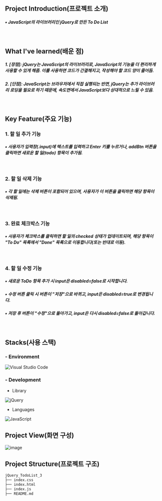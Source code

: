 ## Project Introduction(프로젝트 소개)
##### ▪ JavaScript의 라이브러리인 jQuery로 만든 To Do List
<br/>

## What I've learned(배운 점)
##### 1. [장점]: jQuery는 JavaScript의 라이브러리로, JavaScript의 기능을 더 편리하게 사용할 수 있게 해줌. 이를 사용하면 코드가 간결해지고, 작성해야 할 코드 양이 줄어듬.
##### 2. [단점]: JavaScript는 브라우저에서 직접 실행되는 반면, jQuery는 추가 라이브러리 로딩을 필요로 하기 때문에, 속도면에서 JavaScript보다 상대적으로 느릴 수 있음.
<br/>

## Key Feature(주요 기능)
### 1. 할 일 추가 기능
##### ▪ 사용자가 입력창(.input)에 텍스트를 입력하고 Enter 키를 누르거나, addBtn 버튼을 클릭하면 새로운 할 일(todo) 항목이 추가됨.
<br/>

### 2. 할 일 삭제 기능
##### ▪ 각 할 일에는 삭제 버튼이 포함되어 있으며, 사용자가 이 버튼을 클릭하면 해당 항목이 삭제됨.
<br/>

### 3. 완료 체크박스 기능
##### ▪ 사용자가 체크박스를 클릭하면 할 일의 checked 상태가 업데이트되며, 해당 항목이 "To Do" 목록에서 "Done" 목록으로 이동합니다(또는 반대로 이동).
<br/>

### 4. 할 일 수정 기능
##### ▪ 새로운 ToDo 항목 추가 시 input은 disabled=false로 시작합니다.
##### ▪ 수정 버튼 클릭 시 버튼이 "저장"으로 바뀌고, input은 disabled=true로 변경됩니다.
##### ▪ 저장 후 버튼이 "수정"으로 돌아가고, input은 다시 disabled=false로 돌아갑니다.
<br/>

## Stacks(사용 스택)
### - Environment
![Visual Studio Code](https://img.shields.io/badge/Visual%20Studio%20Code-007ACC?style=for-the-badge&logo=Visual%20Studio%20Code&logoColor=white)
<br/>

### - Development
- Library

![jQuery](https://img.shields.io/badge/jQuery-0769AD?style=for-the-badge&logo=jquery&logoColor=white)
<br/>
  
- Languages

![JavaScript](https://img.shields.io/badge/JavaScript-F7DF1E?style=for-the-badge&logo=Javascript&logoColor=white)
<br/>

## Project View(화면 구성)
![image](https://github.com/user-attachments/assets/9e029fc2-c461-4c7d-a5f9-83238a925576)


## Project Structure(프로젝트 구조)
```markdown
jQuery_TodoList_3
├── index.css
├── index.html
├── index.js
├── README.md
```
